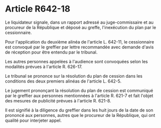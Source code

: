 # Article R642-18

Le liquidateur signale, dans un rapport adressé au juge-commissaire et au procureur de la République et déposé au greffe, l'inexécution du plan par le cessionnaire.

Pour l'application du deuxième alinéa de l'article L. 642-11, le cessionnaire est convoqué par le greffier par lettre recommandée avec demande d'avis de réception pour être entendu par le tribunal.

Les autres personnes appelées à l'audience sont convoquées selon les modalités prévues à l'article R. 626-17.

Le tribunal se prononce sur la résolution du plan de cession dans les conditions des deux premiers alinéas de l'article L. 642-5.

Le jugement prononçant la résolution du plan de cession est communiqué par le greffier aux personnes mentionnées à l'article R. 621-7 et fait l'objet des mesures de publicité prévues à l'article R. 621-8.

Il est signifié à la diligence du greffier dans les huit jours de la date de son prononcé aux personnes, autres que le procureur de la République, qui ont qualité pour interjeter appel.
